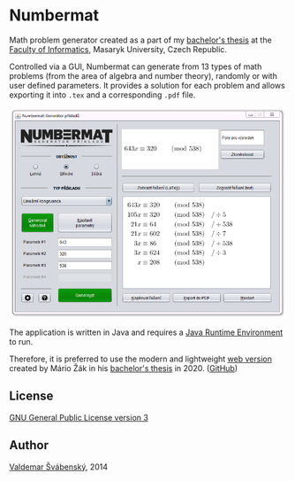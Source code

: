 # Numbermat

Math problem generator created as a part of my [bachelor's thesis](https://is.muni.cz/th/k5kl2/)
at the [Faculty of Informatics](http://fi.muni.cz/), Masaryk University, Czech Republic.

Controlled via a GUI, Numbermat can generate from 13 types of math problems
(from the area of algebra and number theory), randomly or with user defined parameters.
It provides a solution for each problem and allows exporting it into `.tex` and a corresponding `.pdf` file.

![Preview of the application window](preview.png)

The application is written in Java and requires a [Java Runtime Environment](https://www.java.com/en/download/) to run.

Therefore, it is preferred to use the modern and lightweight [web version](https://www.fi.muni.cz/~xzak11/) created by
Mário Žák in his [bachelor's thesis](https://is.muni.cz/th/zol1p/) in 2020. ([GitHub](https://github.com/maarioz/Numbermat-WebApp))

## License

[GNU General Public License version 3](http://www.gnu.org/licenses/gpl-3.0.html)

## Author

[Valdemar Švábenský](https://www.fi.muni.cz/~xsvabens/), 2014
